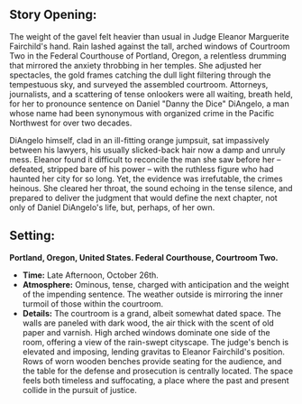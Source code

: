 ## Story Opening:

The weight of the gavel felt heavier than usual in Judge Eleanor Marguerite Fairchild's hand. Rain lashed against the tall, arched windows of Courtroom Two in the Federal Courthouse of Portland, Oregon, a relentless drumming that mirrored the anxiety throbbing in her temples. She adjusted her spectacles, the gold frames catching the dull light filtering through the tempestuous sky, and surveyed the assembled courtroom. Attorneys, journalists, and a scattering of tense onlookers were all waiting, breath held, for her to pronounce sentence on Daniel "Danny the Dice" DiAngelo, a man whose name had been synonymous with organized crime in the Pacific Northwest for over two decades.

DiAngelo himself, clad in an ill-fitting orange jumpsuit, sat impassively between his lawyers, his usually slicked-back hair now a damp and unruly mess. Eleanor found it difficult to reconcile the man she saw before her – defeated, stripped bare of his power – with the ruthless figure who had haunted her city for so long. Yet, the evidence was irrefutable, the crimes heinous. She cleared her throat, the sound echoing in the tense silence, and prepared to deliver the judgment that would define the next chapter, not only of Daniel DiAngelo's life, but, perhaps, of her own.

## Setting:

**Portland, Oregon, United States. Federal Courthouse, Courtroom Two.**

*   **Time:** Late Afternoon, October 26th.
*   **Atmosphere:** Ominous, tense, charged with anticipation and the weight of the impending sentence. The weather outside is mirroring the inner turmoil of those within the courtroom.
*   **Details:** The courtroom is a grand, albeit somewhat dated space. The walls are paneled with dark wood, the air thick with the scent of old paper and varnish. High arched windows dominate one side of the room, offering a view of the rain-swept cityscape. The judge's bench is elevated and imposing, lending gravitas to Eleanor Fairchild's position. Rows of worn wooden benches provide seating for the audience, and the table for the defense and prosecution is centrally located. The space feels both timeless and suffocating, a place where the past and present collide in the pursuit of justice.
